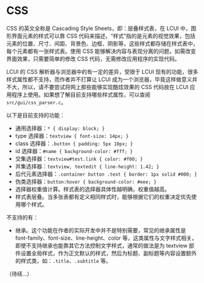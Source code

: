 # CSS

CSS 的英文全称是 Cascading Style Sheets，即：层叠样式表，在 LCUI 中，图形界面元素的样式可以靠 CSS 代码来描述，“样式”指的是元素的视觉效果，包括元素的位置、尺寸、间距、背景色、边框、阴影等，这些样式都存储在样式表中，每个元素都有一张样式表。使用 CSS 能够解决内容与表现分离的问题，如需改变界面效果，只需要简单的修改 CSS 代码，无需修改应用程序的实现代码。

LCUI 的 CSS 解析器与浏览器中的有一定的差异，受限于 LCUI 现有的功能，很多样式属性都不支持，而作者并不打算让 LCUI 成为一个浏览器，毕竟这样做意义并不大，所以，请不要尝试将网上那些能够实现酷炫效果的 CSS 代码放在 LCUI 应用程序上使用。如果想了解目前支持哪些样式属性，可以查阅 `src/gui/css_parser.c`。

以下是目前支持的功能：

- 通用选择器：`* { display: block; }`
- type 选择器：`textview { font-size: 14px; }`
- class 选择器：`.button { padding: 5px 10px; }`
- id 选择器：`#name { background-color: #fff; }`
- 交集选择器：`textview#test.link { color: #f00; }`
- 并集选择器：`textview, textedit { line-height: 1.42; }`
- 后代元素选择器：`.container button .text { border: 1px solid #000; }`
- 伪类选择器：`button:hover { background-color: #eee; }`
- 选择器权重值计算。样式表的选择器具体性越明确，权重值越高。
- 样式表层叠。当多张表都有定义相同样式时，能够根据它们的权重决定优先使用哪个样式。

不支持的有：

- 继承。这个功能在作者的实际开发中并不是特别需要，常见的继承属性是 font-family、font-size、line-height、color 等，这类属性与文字样式相关，即使不支持继承也能靠其它方法控制文字样式，通常的做法是为 textview 部件设置全局样式，作为正文默认的样式，然后为标题、副标题等内容设置额外的样式类，如：`.title`、`.subtitle` 等。

（待续...）
